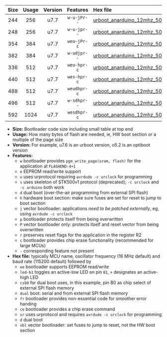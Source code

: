 |Size|Usage|Version|Features|Hex file|
|:-:|:-:|:-:|:-:|:--|
|244|256|u7.7|`w-u-jPr--`|[urboot_anarduino_12mhz_500000bps_led+b1_ur_vbl.hex](https://raw.githubusercontent.com/stefanrueger/urboot.hex/main/boards/anarduino/fcpu_12mhz/500000_bps/urboot_anarduino_12mhz_500000bps_led+b1_ur_vbl.hex)|
|248|256|u7.7|`w-u-jpr--`|[urboot_anarduino_12mhz_500000bps_led+b1_fr_ur_vbl.hex](https://raw.githubusercontent.com/stefanrueger/urboot.hex/main/boards/anarduino/fcpu_12mhz/500000_bps/urboot_anarduino_12mhz_500000bps_led+b1_fr_ur_vbl.hex)|
|354|384|u7.7|`weu-jPr-c`|[urboot_anarduino_12mhz_500000bps_ee_led+b1_fr_ce_ur_vbl.hex](https://raw.githubusercontent.com/stefanrueger/urboot.hex/main/boards/anarduino/fcpu_12mhz/500000_bps/urboot_anarduino_12mhz_500000bps_ee_led+b1_fr_ce_ur_vbl.hex)|
|382|384|u7.7|`w-udjpr--`|[urboot_anarduino_12mhz_500000bps_led+b1_csd5_dual_ur_vbl.hex](https://raw.githubusercontent.com/stefanrueger/urboot.hex/main/boards/anarduino/fcpu_12mhz/500000_bps/urboot_anarduino_12mhz_500000bps_led+b1_csd5_dual_ur_vbl.hex)|
|336|512|u7.7|`weu-hpr-c`|[urboot_anarduino_12mhz_500000bps_ee_led+b1_fr_ce_ur.hex](https://raw.githubusercontent.com/stefanrueger/urboot.hex/main/boards/anarduino/fcpu_12mhz/500000_bps/urboot_anarduino_12mhz_500000bps_ee_led+b1_fr_ce_ur.hex)|
|440|512|u7.7|`wes-hpr-c`|[urboot_anarduino_12mhz_500000bps_ee_led+b1_fr_ce.hex](https://raw.githubusercontent.com/stefanrueger/urboot.hex/main/boards/anarduino/fcpu_12mhz/500000_bps/urboot_anarduino_12mhz_500000bps_ee_led+b1_fr_ce.hex)|
|488|512|u7.7|`weudhpr-c`|[urboot_anarduino_12mhz_500000bps_ee_led+b1_csd5_dual_fr_ce_ur.hex](https://raw.githubusercontent.com/stefanrueger/urboot.hex/main/boards/anarduino/fcpu_12mhz/500000_bps/urboot_anarduino_12mhz_500000bps_ee_led+b1_csd5_dual_fr_ce_ur.hex)|
|496|512|u7.7|`w-sdhpr--`|[urboot_anarduino_12mhz_500000bps_led+b1_csd5_dual_fr.hex](https://raw.githubusercontent.com/stefanrueger/urboot.hex/main/boards/anarduino/fcpu_12mhz/500000_bps/urboot_anarduino_12mhz_500000bps_led+b1_csd5_dual_fr.hex)|
|592|1024|u7.7|`wesdhpr-c`|[urboot_anarduino_12mhz_500000bps_ee_led+b1_csd5_dual_fr_ce.hex](https://raw.githubusercontent.com/stefanrueger/urboot.hex/main/boards/anarduino/fcpu_12mhz/500000_bps/urboot_anarduino_12mhz_500000bps_ee_led+b1_csd5_dual_fr_ce.hex)|

- **Size:** Bootloader code size including small table at top end
- **Usage:** How many bytes of flash are needed, ie, HW boot section or a multiple of the page size
- **Version:** For example, u7.6 is an urboot version, o5.2 is an optiboot version
- **Features:**
  + `w` bootloader provides `pgm_write_page(sram, flash)` for the application at `FLASHEND-4+1`
  + `e` EEPROM read/write support
  + `u` uses urprotocol requiring `avrdude -c urclock` for programming
  + `s` uses skeleton of STK500v1 protocol (deprecated); `-c urclock` and `-c arduino` both work
  + `d` dual boot (over-the-air programming from external SPI flash)
  + `h` hardware boot section: make sure fuses are set for reset to jump to boot section
  + `j` vector bootloader: applications *need to be patched externally*, eg, using `avrdude -c urclock`
  + `p` bootloader protects itself from being overwritten
  + `P` vector bootloader only: protects itself and reset vector from being overwritten
  + `r` preserves reset flags for the application in the register R2
  + `c` bootloader provides chip erase functionality (recommended for large MCUs)
  + `-` corresponding feature not present
- **Hex file:** typically MCU name, oscillator frequency (16 MHz default) and baud rate (115200 default) followed by
  + `ee` bootloader supports EEPROM read/write
  + `led-b1` toggles an active-low LED on pin `B1`, `+` designates an active-high LED
  + `csb0` for dual boot uses, in this example, pin B0 as chip select of external SPI flash memory
  + `dual` boot: serial and from external SPI flash memory
  + `fr` bootloader provides non-essential code for smoother error handing
  + `ce` bootloader provides a chip erase command
  + `ur` uses urprotocol and requires `avrdude -c urclock` for programming
  + `d` dual boot
  + `vbl` vector bootloader: set fuses to jump to reset, not the HW boot section
